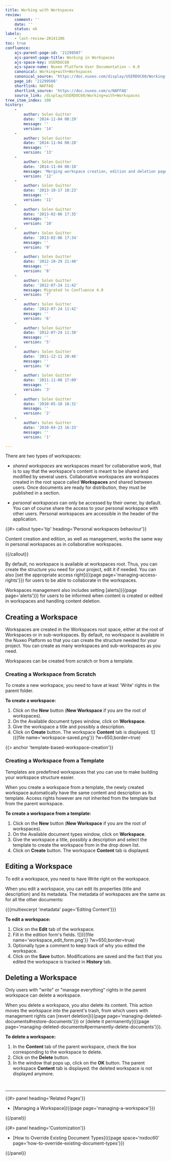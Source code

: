 ```yaml
---
title: Working with Workspaces
review:
    comment: ''
    date: ''
    status: ok
labels:
    - last-review-20141106
toc: true
confluence:
    ajs-parent-page-id: '21299507'
    ajs-parent-page-title: Working in Workspaces
    ajs-space-key: USERDOC60
    ajs-space-name: Nuxeo Platform User Documentation — 6.0
    canonical: Working+with+Workspaces
    canonical_source: 'https://doc.nuxeo.com/display/USERDOC60/Working+with+Workspaces'
    page_id: '21299508'
    shortlink: NAFFAQ
    shortlink_source: 'https://doc.nuxeo.com/x/NAFFAQ'
    source_link: /display/USERDOC60/Working+with+Workspaces
tree_item_index: 100
history:
    -
        author: Solen Guitter
        date: '2014-11-04 00:29'
        message: ''
        version: '14'
    -
        author: Solen Guitter
        date: '2014-11-04 00:28'
        message: ''
        version: '13'
    -
        author: Solen Guitter
        date: '2014-11-04 00:18'
        message: 'Merging workspace creation, edition and deletion pages'
        version: '12'
    -
        author: Solen Guitter
        date: '2013-10-17 18:23'
        message: ''
        version: '11'
    -
        author: Solen Guitter
        date: '2013-02-06 17:35'
        message: ''
        version: '10'
    -
        author: Solen Guitter
        date: '2013-02-06 17:34'
        message: ''
        version: '9'
    -
        author: Solen Guitter
        date: '2012-10-29 21:40'
        message: ''
        version: '8'
    -
        author: Solen Guitter
        date: '2012-07-24 11:42'
        message: Migrated to Confluence 4.0
        version: '7'
    -
        author: Solen Guitter
        date: '2012-07-24 11:42'
        message: ''
        version: '6'
    -
        author: Solen Guitter
        date: '2012-07-24 11:38'
        message: ''
        version: '5'
    -
        author: Solen Guitter
        date: '2011-12-11 20:46'
        message: ''
        version: '4'
    -
        author: Solen Guitter
        date: '2011-11-08 17:09'
        message: ''
        version: '3'
    -
        author: Solen Guitter
        date: '2010-05-10 18:31'
        message: ''
        version: '2'
    -
        author: Solen Guitter
        date: '2010-04-23 16:33'
        message: ''
        version: '1'

---
```

There are two types of workspaces:

*   _shared workspaces_ are workspaces meant for collaborative work, that is to say that the workspace's content is meant to be shared and modified by several users. Collaborative workspaces are workspaces created in the root space called **Workspaces** and shared between users. Once documents are ready for distribution, they must be published in a section.

*   _personal workspaces_ can only be accessed by their owner, by default. You can of course share the access to your personal workspace with other users. Personal workspaces are accessible in the header of the application.

{{#> callout type='tip' heading='Personal workspaces behaviour'}}

Content creation and edition, as well as management, works the same way in personal workspaces as in collaborative workspaces.

{{/callout}}

By default, no workspace is available at workspaces root. Thus, you can create the structure you need for your project, edit it if needed. You can also [set the appropriate access right]({{page page='managing-access-rights'}}) for users to be able to collaborate in the workspaces.

Workspaces management also includes setting [alerts]({{page page='alerts'}}) for users to be informed when content is created or edited in workspaces and handling content deletion.

## Creating a Workspace

Workspaces are created in the Workspaces root space, either at the root of Workspaces or in sub-workspaces. By default, no workspace is available in the Nuxeo Platform so that you can create the structure needed for your project. You can create as many workspaces and sub-workspaces as you need.

Workspaces can be created from scratch or from a template.

### Creating a Workspace from Scratch

To create a new workspace, you need to have at least 'Write' rights in the parent folder.

**To create a workspace:**

1.  Click on the **New** button (**New Workspace** if you are the root of workspaces).
2.  On the Available document types window, click on **Workspace**.
3.  Give the workspace a title and possibly a description.
4.  Click on **Create** button.
    The workspace **Content** tab is displayed.
    ![]({{file name='workspace-saved.png'}} ?w=650,border=true)

{{> anchor 'template-based-workspace-creation'}}

### Creating a Workspace from a Template

Templates are predefined workspaces that you can use to make building your workspace structure easier.

When you create a workspace from a template, the newly created workspace automatically have the same content and description as its template. Access rights however are not inherited from the template but from the parent workspace.

**To create a workspace from a template:**

1.  Click on the **New** button (**New Workspace** if you are the root of workspaces).
2.  On the Available document types window, click on **Workspace**.
3.  Give the workspace a title, possibly a description and select the template to create the workspace from in the drop down list.
4.  Click on **Create** button.
    The workspace **Content** tab is displayed.

## Editing a Workspace

To edit a workspace, you need to have Write right on the workspace.

When you edit a workspace, you can edit its properties (title and description) and its metadata. The metadata of workspaces are the same as for all the other documents:

{{{multiexcerpt 'metadata' page='Editing Content'}}}

**To edit a workspace:**

1.  Click on the **Edit** tab of the workspace.
2.  Fill in the edition form's fields.
    ![]({{file name='workspace_edit_form.png'}} ?w=650,border=true)
3.  Optionally type a comment to keep track of why you edited the workspace.
4.  Click on the **Save** button.
    Modifications are saved and the fact that you edited the workspace is tracked in **History** tab.

## Deleting a Workspace

Only users with "write" or "manage everything" rights in the parent workspace can delete a workspace.

When you delete a workspace, you also delete its content. This action moves the workspace into the parent's trash, from which users with management rights can [revert deletion]({{page page='managing-deleted-documents#restore-documents'}}) or [delete it permanently]({{page page='managing-deleted-documents#permanently-delete-documents'}}).

**To delete a workspace:**

1.  In the **Content** tab of the parent workspace, check the box corresponding to the workspace to delete.
2.  Click on the **Delete** button.
3.  In the window that pops up, click on the **OK** button.
    The parent workspace **Content** tab is displayed: the deleted workspace is not displayed anymore.

&nbsp;

* * *

<div class="row" data-equalizer data-equalize-on="medium"><div class="column medium-6">{{#> panel heading='Related Pages'}}

*   [Managing a Workspace]({{page page='managing-a-workspace'}})

{{/panel}}</div><div class="column medium-6">{{#> panel heading='Customization'}}

*   [How to Override Existing Document Types]({{page space='nxdoc60' page='how-to-override-existing-document-types'}})

{{/panel}}</div></div>

